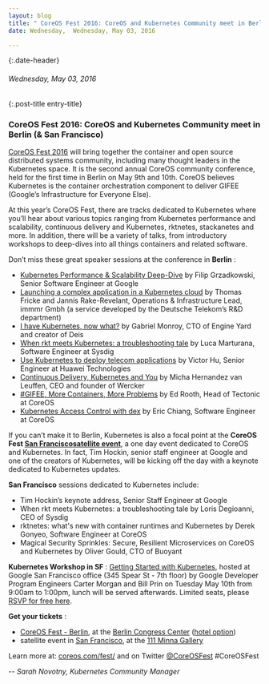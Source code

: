 ```yaml
---
layout: blog
title: " CoreOS Fest 2016: CoreOS and Kubernetes Community meet in Berlin (& San Francisco) " 
date: Wednesday,  Wednesday, May 03, 2016 

---
```

{:.date-header}
###### Wednesday, May 03, 2016 

{:.post-title entry-title}
### CoreOS Fest 2016: CoreOS and Kubernetes Community meet in Berlin (& San Francisco) 

[CoreOS Fest 2016](https://coreos.com/fest/) will bring together the container and open source distributed systems community, including many thought leaders in the Kubernetes space. It is the second annual CoreOS community conference, held for the first time in Berlin on May 9th and 10th. CoreOS believes Kubernetes is the container orchestration component to deliver GIFEE (Google’s Infrastructure for Everyone Else).  
  
At this year’s CoreOS Fest, there are tracks dedicated to Kubernetes where you’ll hear about various topics ranging from Kubernetes performance and scalability, continuous delivery and Kubernetes, rktnetes, stackanetes and more. In addition, there will be a variety of talks, from introductory workshops to deep-dives into all things containers and related software.  
  
Don’t miss these great speaker sessions at the conference in **Berlin** :  
  

- [Kubernetes Performance & Scalability Deep-Dive](https://coreosfest2016.sched.org/event/6ckp/kubernetes-performance-scalability-deep-dive?iframe=no&w=i:100;&sidebar=yes&bg=no) by Filip Grzadkowski, Senior Software Engineer at Google
- [Launching a complex application in a Kubernetes cloud](http://coreosfest2016.sched.org/event/6T0b/launching-a-complex-application-in-a-kubernetes-cloud) by Thomas Fricke and Jannis Rake-Revelant, Operations & Infrastructure Lead, immmr Gmbh (a service developed by the Deutsche Telekom’s R&D department)
- [I have Kubernetes, now what?](https://coreosfest2016.sched.org/event/6db3/i-have-kubernetes-now-what?iframe=no&w=i:100;&sidebar=yes&bg=no) by Gabriel Monroy, CTO of Engine Yard and creator of Deis
- [When rkt meets Kubernetes: a troubleshooting tale](https://coreosfest2016.sched.org/event/6YGg/when-rkt-meets-kubernetes-a-troubleshooting-tale?iframe=no&w=i:100;&sidebar=yes&bg=no) by Luca Marturana, Software Engineer at Sysdig
- [Use Kubernetes to deploy telecom applications](https://coreosfest2016.sched.org/event/6eSE/use-kubernetes-to-deploy-telecom-applications?iframe=no&w=i:100;&sidebar=yes&bg=no) by Victor Hu, Senior Engineer at Huawei Technologies
- [Continuous Delivery, Kubernetes and You](https://coreosfest2016.sched.org/event/6qCs/continuous-delivery-kubernetes-and-you?iframe=no&w=i:100;&sidebar=yes&bg=no) by Micha Hernandez van Leuffen, CEO and founder of Wercker
- [#GIFEE, More Containers, More Problems](https://coreosfest2016.sched.org/event/6YJl/gifee-more-containers-more-problems?iframe=no&w=i:100;&sidebar=yes&bg=no) by Ed Rooth, Head of Tectonic at CoreOS
- [Kubernetes Access Control with dex](https://coreosfest2016.sched.org/event/6YH4/kubernetes-access-control-with-dex?iframe=no&w=i:100;&sidebar=yes&bg=no) by Eric Chiang, Software Engineer at CoreOS
  
If you can’t make it to Berlin, Kubernetes is also a focal point at the **CoreOS Fest [San Francisco](https://www.eventbrite.com/e/coreos-fest-san-francisco-satellite-event-tickets-22705108591)**[**satellite event**](https://www.eventbrite.com/e/coreos-fest-san-francisco-satellite-event-tickets-22705108591), a one day event dedicated to CoreOS and Kubernetes. In fact, Tim Hockin, senior staff engineer at Google and one of the creators of Kubernetes, will be kicking off the day with a keynote dedicated to Kubernetes updates.  
  
**San Francisco** sessions dedicated to Kubernetes include:  
  

- Tim Hockin’s keynote address, Senior Staff Engineer at Google
- When rkt meets Kubernetes: a troubleshooting tale by Loris Degioanni, CEO of Sysdig
- rktnetes: what's new with container runtimes and Kubernetes by Derek Gonyeo, Software Engineer at CoreOS
- Magical Security Sprinkles: Secure, Resilient Microservices on CoreOS and Kubernetes by Oliver Gould, CTO of Buoyant
  
**Kubernetes Workshop in SF** : [Getting Started with Kubernetes](https://www.eventbrite.com/e/getting-started-with-kubernetes-tickets-25180552711), hosted at Google San Francisco office (345 Spear St - 7th floor) by Google Developer Program Engineers Carter Morgan and Bill Prin on Tuesday May 10th&nbsp;from 9:00am to 1:00pm, lunch will be served afterwards. Limited seats, please [RSVP for free here](https://www.eventbrite.com/e/getting-started-with-kubernetes-tickets-25180552711).  
  
**Get your tickets** :  

- [CoreOS Fest - Berlin](https://ti.to/coreos/coreos-fest-2016/en), at the [Berlin Congress Center](https://www.google.com/maps/place/bcc+Berlin+Congress+Center+GmbH/@52.5206732,13.4165195,15z/data=!4m2!3m1!1s0x0:0xd2a15220241f2080) ([hotel option](http://www.parkinn-berlin.de/))
- satellite event in [San Francisco](https://www.eventbrite.com/e/coreos-fest-san-francisco-satellite-event-tickets-22705108591), at the [111 Minna Gallery](https://www.google.com/maps/place/111+Minna+Gallery/@37.7873222,-122.3994124,15z/data=!4m2!3m1!1s0x0:0xb55875af8c0ca88b?sa=X&ved=0ahUKEwjZ8cPLtL7MAhVQ5GMKHa8bCM4Q_BIIdjAN)
  
Learn more at:&nbsp;[coreos.com/fest/](https://coreos.com/fest/)&nbsp;and on Twitter&nbsp;[@CoreOSFest](https://twitter.com/coreosfest) #CoreOSFest  
  
  
_-- Sarah Novotny, Kubernetes Community Manager_